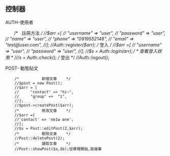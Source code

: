 
控制器
------
AUTH-使用者

        /*    註冊方法  */
        //$arr =[
        //    "username" => "user",
        //    "password" => "user",
        //    "name"     => "user",
        //    "phone"    => "0919552148",
        //    "email"    => "test@user.com",
        //];
        //Auth::register($arr);
        /*     登入   */
        //$arr =[
        //    "username" => "user",
        //    "password" => "user",
        //];
        //$s = Auth::login($arr);
        /*   查看登入狀態     */
        //$s = Auth::check();
        /*      登出      */
        //Auth::logout();
        
        

POST- 動態貼文

        /*          新增文章    */
        //$post = new Post();
        //$arr = [
        //     "contact" => "hi~",
        //     "group" =>  "1",
        //];
        //$post->createPost($arr);
        /*          修改文章    */
        //$arr =[
        //'contact' => 'ne1w one',
        //];
        //$s = Post::editPost(2,$arr);
        /*          刪除文章    */
        //Post::deletePost(2);
        /*          讀取文章    */
        //Post::showPost($a,$b);從哪裡開始,取幾筆

